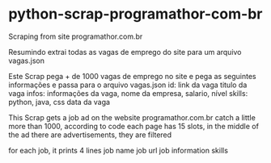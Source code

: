 # python-scrap-programathor-com-br
Scraping from site programathor.com.br

Resumindo extrai todas as vagas de emprego do site para um arquivo vagas.json

Este Scrap pega + de 1000 vagas de emprego no site e pega as seguintes informações e passa para o arquivo vagas.json
id: link da vaga
titulo da vaga
infos: informações da vaga, nome da empresa, salario, nível
skills: python, java, css
data da vaga

This Scrap gets a job ad on the website programathor.com.br
catch a little more than 1000, according to code
each page has 15 slots, in the middle of the ad there are advertisements, they are filtered 

for each job, it prints 4 lines
job name
job url
job information
skills
